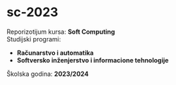# sc-2023  

Reporizotijum kursa: **Soft Computing**  
Studijski programi:  
* **Računarstvo i automatika**
* **Softversko inženjerstvo i informacione tehnologije**

Školska godina: **2023/2024**
